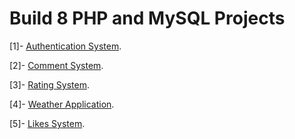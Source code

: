 # Build 8 PHP and MySQL Projects

[1]- [Authentication System](https://github.com/ZeinaZayed4/PHP-MySQL/tree/main/auth-sys).

[2]- [Comment System](https://github.com/ZeinaZayed4/PHP-MySQL/tree/main/comment-sys).

[3]- [Rating System](https://github.com/ZeinaZayed4/PHP-MySQL/tree/main/rating-sys).

[4]- [Weather Application](https://github.com/ZeinaZayed4/PHP-MySQL/tree/main/weather-app).

[5]- [Likes System](https://github.com/ZeinaZayed4/PHP-MySQL/tree/main/likes-sys).
